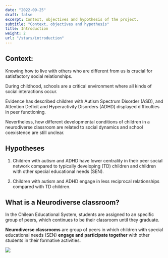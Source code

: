 ```yaml
---
date: "2022-09-25"
draft: false
excerpt: Context, objectives and hypothesis of the project. 
subtitle: "Context, objectives and hypothesis"
title: Introduction
weight: 2
url: "/stars/introduction"
---
```


## Context:

Knowing how to live with others who are different from us is crucial for satisfactory social relationships.

During childhood, schools are a critical environment where all kinds of social interactions occur.

Evidence has described children with Autism Spectrum Disorder (ASD), and Attention Deficit and Hyperactivity Disorders (ADHD) displayed difficulties in peer functioning.

Nevertheless, how different developmental conditions of children in a neurodiverse classroom are related to social dynamics and school coexistence are still unclear.

## Hypotheses

1.  Children with autism and ADHD have lower centrality in their peer social network compared to typically developing (TD) children and children with other special educational needs (SEN).

2.  Children with autism and ADHD engage in less reciprocal relationships compared with TD children.

## What is a **Neurodiverse classroom**?

In the Chilean Educational System, students are assigned to an specific group of peers, which continues to be their classroom until they graduate.

**Neurodiverse classrooms** are group of peers in which children with special educational needs (SEN) **engage and participate together** with other students in their formative activities.

![](images/paste-1F066384.png)


